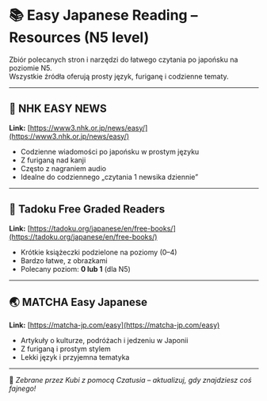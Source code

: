 # 📚 Easy Japanese Reading – Resources (N5 level)

Zbiór polecanych stron i narzędzi do łatwego czytania po japońsku na poziomie N5.  
Wszystkie źródła oferują prosty język, furiganę i codzienne tematy.

---

## 📰 NHK EASY NEWS
**Link:** [https://www3.nhk.or.jp/news/easy/](https://www3.nhk.or.jp/news/easy/)

- Codzienne wiadomości po japońsku w prostym języku
- Z furiganą nad kanji
- Często z nagraniem audio
- Idealne do codziennego „czytania 1 newsika dziennie”

---

## 📘 Tadoku Free Graded Readers
**Link:** [https://tadoku.org/japanese/en/free-books/](https://tadoku.org/japanese/en/free-books/)

- Krótkie książeczki podzielone na poziomy (0–4)
- Bardzo łatwe, z obrazkami
- Polecany poziom: **0 lub 1** (dla N5)

---



## 🌏 MATCHA Easy Japanese
**Link:** [https://matcha-jp.com/easy](https://matcha-jp.com/easy)

- Artykuły o kulturze, podróżach i jedzeniu w Japonii
- Z furiganą i prostym stylem
- Lekki język i przyjemna tematyka

---

📝 _Zebrane przez Kubi z pomocą Czatusia – aktualizuj, gdy znajdziesz coś fajnego!_
